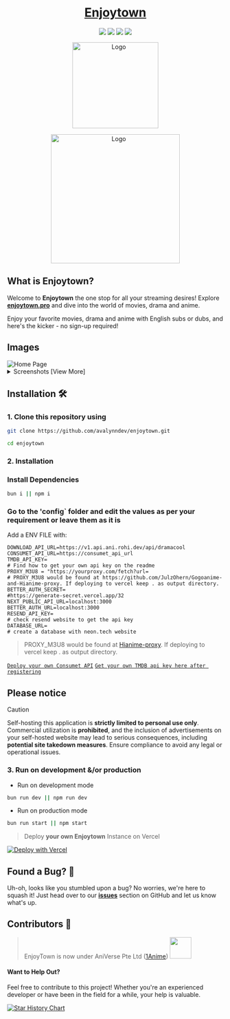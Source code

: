 <h1 align="center">
<a href="https://enjoytown.pro">
Enjoytown
</a>
</h1>

<p align="center">
  <a href="#"><img src="https://img.shields.io/badge/typescript-%23007acc.svg?style=for-the-badge&logo=typescript&logoColor=%23ffffff"/></a>
  <a href="#"><img src="https://img.shields.io/badge/shadcn/UI-%23ffffff.svg?style=for-the-badge&logo=shadcnui&logoColor=black"/></a>
  <a href="#"><img src="https://img.shields.io/badge/nextjs-%2320232a.svg?style=for-the-badge&logo=nextdotjs&logoColor=white"/></a>
  <a href="#"><img src="https://img.shields.io/badge/netlify-%23083d4f.svg?style=for-the-badge&logo=netlify"/></a>
</p>
</p>

<p align="center">
  <a href="https://enjoytown.pro" target="_blank">
    <img src="https://github.com/avalynndev/enjoytown/blob/main/public/android-chrome-512x512.png?raw=true" alt="Logo" width="200"/>
  </a>
</p>
<p align="center">
<a  href="https://www.youtube.com/watch?v=kB_qcHYWW0U" target="_blank">
    <img src="https://raw.githubusercontent.com/avalynndev/enjoytown/main/public/DEPLOY.png" alt="Logo" width="300"/>
</a>
</p>

## What is Enjoytown?

Welcome to **Enjoytown** the one stop for all your streaming desires! Explore **[enjoytown.pro](https://enjoytown.pro)** and dive into the world of movies, drama and anime.

Enjoy your favorite movies, drama and anime with English subs or dubs, and here's the kicker - no sign-up required!

## Images

<div style="text-align: left;">
  <img src="https://api.microlink.io/?url=https://enjoytown.pro&screenshot=true&meta=false&embed=screenshot.url&type=jpeg&overlay.browser=dark&overlay.background=linear-gradient%28225deg%2C+%23FF057C+0%25%2C+%238D0B93+50%25%2C+%23321575+100%25%29" alt="Home Page" style="max-width: 70%;" >
  <details>
  <summary>Screenshots [View More]</summary>
  <br>
  <img src="https://api.microlink.io/?url=https://enjoytown.pro/drama&screenshot=true&meta=false&embed=screenshot.url&waitForTimeout=3500&type=jpeg&overlay.browser=dark&overlay.background=linear-gradient%28225deg%2C+%23FF057C+0%25%2C+%238D0B93+50%25%2C+%23321575+100%25%29" alt="K Drama" style="max-width: 70%;">
  <img src="https://api.microlink.io/?url=https://enjoytown.pro/movie&screenshot=true&meta=false&embed=screenshot.url&waitForTimeout=4510&type=jpeg&overlay.browser=dark&overlay.background=linear-gradient%28225deg%2C+%23FF057C+0%25%2C+%238D0B93+50%25%2C+%23321575+100%25%29" alt="Movie" style="max-width: 70%;">
    <img src="https://api.microlink.io/?url=https://enjoytown.pro/anime&screenshot=true&meta=false&embed=screenshot.url&waitForTimeout=3510&type=jpeg&overlay.browser=dark&overlay.background=linear-gradient%28225deg%2C+%23FF057C+0%25%2C+%238D0B93+50%25%2C+%23321575+100%25%29" alt="Anime" style="max-width: 70%;">
  </details>
</div>

## Installation 🛠️

### 1. Clone this repository using

```bash
git clone https://github.com/avalynndev/enjoytown.git
```

```bash
cd enjoytown
```

### 2. Installation

### Install Dependencies

```bash
bun i || npm i
```

### Go to the 'config` folder and edit the values as per your requirement or leave them as it is

Add a ENV FILE with:

```env
DOWNLOAD_API_URL=https://v1.api.ani.rohi.dev/api/dramacool
CONSUMET_API_URL=https://consumet_api_url
TMDB_API_KEY=
# Find how to get your own api key on the readme
PROXY_M3U8 = "https://yourproxy.com/fetch?url=
# PROXY_M3U8 would be found at https://github.com/JulzOhern/Gogoanime-and-Hianime-proxy. If deploying to vercel keep . as output directory.
BETTER_AUTH_SECRET= 
#https://generate-secret.vercel.app/32
NEXT_PUBLIC_API_URL=localhost:3000
BETTER_AUTH_URL=localhost:3000
RESEND_API_KEY=
# check resend website to get the api key
DATABASE_URL=
# create a database with neon.tech website
```

> PROXY_M3U8 would be found at <a href="https://github.com/JulzOhern/Gogoanime-and-Hianime-proxy">Hianime-proxy</a>. If deploying to vercel keep . as output directory.

<a href="https://github.com/consumet/api.consumet.org">`Deploy your own Consumet API`</a>
<a href="https://www.themoviedb.org/settings/api/request">`Get your own TMDB api key here after registering`</a>

## Please notice

> [!CAUTION]
> Self-hosting this application is **strictly limited to personal use only**. Commercial utilization is **prohibited**, and the inclusion of advertisements on your self-hosted website may lead to serious consequences, including **potential site takedown measures**. Ensure compliance to avoid any legal or operational issues.

### 3. Run on development &/or production

- Run on development mode

```bash
bun run dev || npm run dev
```

- Run on production mode

```bash
bun run start || npm start
```

> Deploy **your own Enjoytown** Instance on Vercel

[![Deploy with Vercel](https://vercel.com/button)](https://vercel.com/new/clone?repository-url=https%3A%2F%2Fgithub.com%2Favalynndev%2Fenjoytown&env=DOWNLOAD_API_URL,CONSUMET_API_URL,TMDB_PROXY_URL)

## Found a Bug? 🐞

Uh-oh, looks like you stumbled upon a bug? No worries, we're here to squash it! Just head over to our [**issues**](https://github.com/avalynndev/enjoytown/issues) section on GitHub and let us know what's up.

## Contributors 🤲

> EnjoyTown is now under AniVerse Pte Ltd ([1Anime](https://github.com/1Anime))
> <img height="50" src="https://contrib.rocks/image?repo=avalynndev/enjoytown" />

#### Want to Help Out?

Feel free to contribute to this project! Whether you're an experienced developer or have been in the field for a while, your help is valuable.

[![Star History Chart](https://api.star-history.com/svg?repos=avalynndev/enjoytown&type=Date)](https://star-history.com/embed?secret=#avalynndev/enjoytown&Date)
